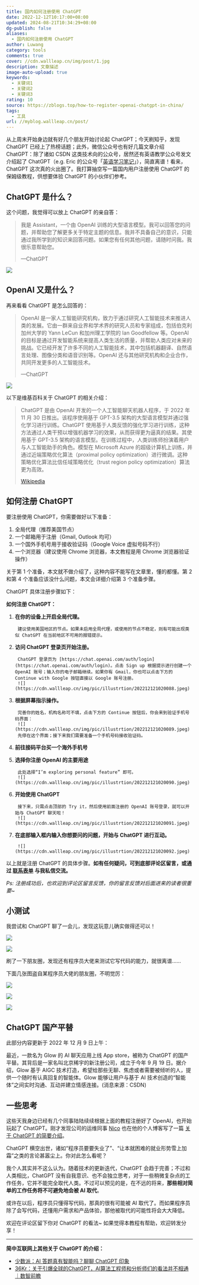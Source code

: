```yaml
---
title: 国内如何注册使用 ChatGPT
date: 2022-12-12T10:17:00+08:00
updated: 2024-08-21T10:34:29+08:00
dg-publish: false
aliases:
  - 国内如何注册使用 ChatGPT
author: Luwang
category: tools
comments: true
cover: //cdn.wallleap.cn/img/post/1.jpg
description: 文章描述
image-auto-upload: true
keywords:
  - 关键词1
  - 关键词2
  - 关键词3
rating: 10
source: https://zblogs.top/how-to-register-openai-chatgpt-in-china/
tags:
  - 工具
url: //myblog.wallleap.cn/post/
---
```


从上周末开始身边就有好几个朋友开始讨论起 ChatGPT；今天刷知乎，发现 ChatGPT 已经上了热榜话题；此外，微信公众号也有好几篇文章介绍 ChatGPT：除了诸如 CSDN 这类技术向的公众号，居然还有英语教学公众号发文介绍起了 ChatGPT（e.g. Eric 的公众号「[英语学习笔记](https://mp.weixin.qq.com/s/UhbopWUP5HTdbXrU6xqcNw)」），简直离谱！看来，ChatGPT 这次真的火出圈了。我打算抽空写一篇国内用户注册使用 ChatGPT 的保姆级教程，供想要体验 ChatGPT 的小伙伴们参考。

## ChatGPT 是什么？

这个问题，我觉得可以放上 ChatGPT 的亲自答：

> 我是 Assistant，一个由 OpenAI 训练的大型语言模型。我可以回答您的问题，并帮助您了解更多关于特定主题的信息。我并不具备自己的意识，只能通过我所学到的知识来回答问题。如果您有任何其他问题，请随时问我。我很乐意帮助您。
>
> —ChatGPT

![](https://cdn.wallleap.cn/img/pic/illustrtion/202212121020085.jpeg)

## OpenAI 又是什么？

再来看看 ChatGPT 是怎么回答的：

> OpenAI 是一家人工智能研究机构，致力于通过研究人工智能技术来推进人类的发展。它由一群来自业界和学术界的研究人员和专家组成，包括伯克利加州大学的 Yann LeCun 和加州理工学院的 Ian Goodfellow 等。OpenAI 的目标是通过开发智能系统来提高人类生活的质量，并帮助人类应对未来的挑战。它已经开发了许多不同的人工智能技术，其中包括机器翻译、自然语言处理、图像分类和语音识别等。OpenAI 还与其他研究机构和企业合作，共同开发更多的人工智能技术。
>
> —ChatGPT

![](https://cdn.wallleap.cn/img/pic/illustrtion/202212121020087.jpeg)

以下是维基百科关于 ChatGPT 的相关介绍：

> ChatGPT 是由 OpenAI 开发的一个人工智能聊天机器人程序，于 2022 年 11 月 30 日推出。该程序使用基于 GPT-3.5 架构的大型语言模型并通过强化学习进行训练。ChatGPT 使用基于人类反馈的强化学习进行训练，这种方法通过人类干预以增强机器学习的效果，从而获得更为逼真的结果。其使用基于 GPT-3.5 架构的语言模型。在训练过程中，人类训练师扮演着用户与人工智能助手的角色。模型在 Microsoft Azure 的超级计算机上训练，并通过近端策略优化算法（proximal policy optimization）进行微调。这种策略优化算法比信任域策略优化（trust region policy optimization）算法更为高效。
>
> [Wikipedia](https://zh.wikipedia.org/wiki/ChatGPT)

## 如何注册 ChatGPT

要注册使用 ChatGPT，你需要做好以下准备：

1. 全局代理（推荐美国节点）
2. 一个邮箱用于注册（Gmail, Outlook 均可）
3. 一个国外手机号用于接收验证码（Google Voice 虚拟号码不行）
4. 一个浏览器（建议使用 Chrome 浏览器，本文教程是用 Chrome 浏览器验证操作）

关于第 1 个准备，本文就不做介绍了，这种内容不能写在文章里，懂的都懂。第 2 和第 4 个准备应该没什么问题，本文会详细介绍第 3 个准备步骤。

ChatGPT 具体注册步骤如下：

**如何注册 ChatGPT：**

1. **在你的设备上开启全局代理。**

		建议使用美国地区的节点。如果未启用全局代理，或使用的节点不稳定，则有可能出现类似 ChatGPT 在当前地区不可用的报错提示。
		
2. **访问 ChatGPT 登录页开始注册。**

		ChatGPT 登录页为 [https://chat.openai.com/auth/login](https://chat.openai.com/auth/login)。点击 Sign up 根据提示进行创建一个 OpenAI 账号；输入你的电子邮箱继续。如果你有 Gmail，你也可以点击下方的 Continue with Google 按钮直接以 Google 账号注册。  
		![](https://cdn.wallleap.cn/img/pic/illustrtion/202212121020088.jpeg)
		
3. **根据屏幕指示操作。**

		完善你的姓名，机构名称可不填，点击下方的 Continue 按钮后，你会来到验证手机号码界面：  
		![](https://cdn.wallleap.cn/img/pic/illustrtion/202212121020089.jpeg)  
		先停在这个界面；接下来我们需要准备一个手机号码接收验证码。
		
4. **前往接码平台买一个海外手机号**
5. **选择你注册 OpenAI 的主要用途**

		此处选择“I’m exploring personal feature” 即可。  
		![](https://cdn.wallleap.cn/img/pic/illustrtion/202212121020090.jpeg)
		
6. **开始使用 ChatGPT**

		接下来，只需点击顶部的 Try it，然后使用前面注册的 OpenAI 账号登录，就可以开始与 ChatGPT 聊天啦！  
		![](https://cdn.wallleap.cn/img/pic/illustrtion/202212121020091.jpeg)
		
7. **在底部输入框内输入你想要问的问题，开始与 ChatGPT 进行互动。**

		![](https://cdn.wallleap.cn/img/pic/illustrtion/202212121020092.jpeg)

以上就是注册 ChatGPT 的具体步骤。**如有任何疑问，可到底部评论区留言，或通过 [联系表单](https://zblogs.top/contact/) 与我私信交流。**

*Ps: 注册成功后，也欢迎到评论区留言反馈，你的留言反馈对后面进来的读者很重要~*

## 小测试

我尝试和 ChatGPT 聊了一会儿，发现这玩意儿确实做得还可以！

![](https://cdn.wallleap.cn/img/pic/illustrtion/202212121020093.jpeg)

![](https://cdn.wallleap.cn/img/pic/illustrtion/202212121020094.jpeg)

刷了一下朋友圈，发现还有程序员大佬来测试它写代码的能力，就很离谱……

下面几张图盗自某程序员大佬的朋友圈，不明觉厉：

[![](https://cdn.wallleap.cn/img/pic/illustrtion/202212121020095.jpeg)](https://i0.wp.com/zblogs.top/wp-content/uploads/2022/12/2022-12-07_13-52-14.jpg)

[![](https://cdn.wallleap.cn/img/pic/illustrtion/202212121020096.jpeg)](https://i0.wp.com/zblogs.top/wp-content/uploads/2022/12/2022-12-07_13-53-13.jpg)

[![](https://cdn.wallleap.cn/img/pic/illustrtion/202212121020097.jpeg)](https://i0.wp.com/zblogs.top/wp-content/uploads/2022/12/2022-12-07_13-53-39.jpg)

## **ChatGPT 国产平替**

此部分内容更新于 2022 年 12 月 9 日上午：

最近，一款名为 Glow 的 AI 聊天应用上线 App store，被称为 ChatGPT 的国产平替。其背后是一家名叫北京稀宇的新注册公司，成立于今年 9 月 19 日。据介绍，Glow 基于 AIGC 技术打造，希望给那些无聊、焦虑或者需要被倾听的人，提供一个随时有认真回复的智能体。Glow 能够让用户与基于 AI 技术创造的“智能体”之间实时沟通、互动并建立情感连接。(消息来源：CSDN)

## 一些思考

这些天我身边已经有几个同事陆陆续续根据上面的教程注册好了 OpenAI，也开始玩起了 ChatGPT。刚才发现公司的运维同事 [Nico](https://technology.sharespace.top/?from-justin-chatgpt) 也在他的个人博客写了一篇 [关于 ChatGPT 的简要介绍](https://technology.sharespace.top/introduction-to-chatgpt/?from-justin-chatgpt)。

ChatGPT 横空出世，诸如“程序员要要失业了”、“让本就困难的就业形势雪上加霜”之类的言论甚嚣尘上。你对此怎么看呢？

我个人其实并不这么认为。随着技术的更新迭代，ChatGPT 会趋于完善；不过和人类相比，ChatGPT 没有自我意识、也不会独立思考，对于一些稍微复杂点的工作任务，它并不能完全取代人类。不过可以预见的是，在不远的将来，**那些相对简单的工作任务将不可避免地会被 AI 取代**。

或许在以后，程序员只懂得写代码，那真的很有可能被 AI 取代了。而如果程序员除了会写代码，还懂用户需求和产品体验，那他被取代的可能性将会大大降低。

欢迎在评论区留下你对 ChatGPT 的看法~ 如果觉得本教程有帮助，欢迎转发分享！

___

**简中互联网上其他关于 ChatGPT 的介绍：**

- [少数派：AI 答题真有智能吗？聊聊 ChatGPT 印象](https://sspai.com/post/77081)
- [36Kr：关于引爆全球的ChatGPT，AI算法工程师和分析师们的看法并不相通｜数智前瞻](https://36kr.com/p/2033972476849410)
